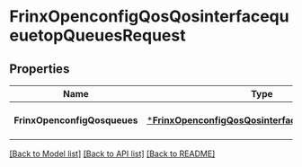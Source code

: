 # FrinxOpenconfigQosQosinterfacequeuetopQueuesRequest

## Properties
Name | Type | Description | Notes
------------ | ------------- | ------------- | -------------
**FrinxOpenconfigQosqueues** | [***FrinxOpenconfigQosQosinterfacequeuetopQueues**](frinx.openconfig.qos.qosinterfacequeuetop.Queues.md) |  | [optional] [default to null]

[[Back to Model list]](../README.md#documentation-for-models) [[Back to API list]](../README.md#documentation-for-api-endpoints) [[Back to README]](../README.md)


